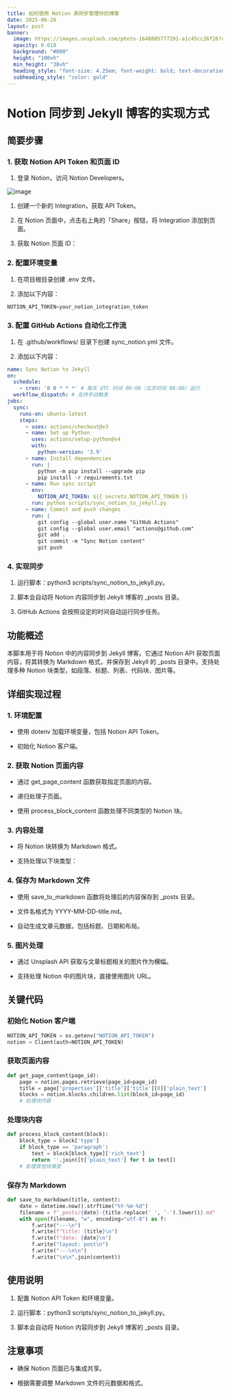 ```yaml
---
title: 如何使用 Notion 来同步管理你的博客
date: 2025-06-26
layout: post
banner:
  image: https://images.unsplash.com/photo-1648805777291-a1c45cc26f26?crop=entropy&cs=tinysrgb&fit=max&fm=jpg&ixid=M3w2OTIwMzJ8MHwxfHJhbmRvbXx8fHx8fHx8fDE3NTA5MjY2MTd8&ixlib=rb-4.1.0&q=80&w=1080
  opacity: 0.618
  background: "#000"
  height: "100vh"
  min_height: "38vh"
  heading_style: "font-size: 4.25em; font-weight: bold; text-decoration: underline"
  subheading_style: "color: gold"
---
```


# Notion 同步到 Jekyll 博客的实现方式

## 简要步骤

### 1. 获取 Notion API Token 和页面 ID

1. 登录 Notion，访问 Notion Developers。

![image](https://prod-files-secure.s3.us-west-2.amazonaws.com/a7a0cc5a-89b9-4cda-8686-1fba0ca52f40/d19c1afe-dea5-4312-9333-786b0ba83054/image.png?X-Amz-Algorithm=AWS4-HMAC-SHA256&X-Amz-Content-Sha256=UNSIGNED-PAYLOAD&X-Amz-Credential=ASIAZI2LB466ZTTRLTRV%2F20250626%2Fus-west-2%2Fs3%2Faws4_request&X-Amz-Date=20250626T083017Z&X-Amz-Expires=3600&X-Amz-Security-Token=IQoJb3JpZ2luX2VjEGAaCXVzLXdlc3QtMiJIMEYCIQCF1LU%2FyC3ZuNHja94CFgXJ9dG8%2F%2F8DijCvYoLiJFKQdwIhAPDK4DLIo7tBbVgtlwP4Nyf2oGSOeYQYP5ejJVi%2F0ZZrKv8DCFgQABoMNjM3NDIzMTgzODA1Igz45zJZcU%2F39YYimdcq3AN4v2hiOWveiqozM1JKeHOIM31RXBigmuvLOtrBdapQ5514jeigYEHsTqQBFbe%2F9qEY79J8Vq0X75QTJP2vgd6r3WfrJd6M4HSqRpSuE2RXkOIsgfUQOP2lxy7fiOu0C0%2FwQe9x%2FZfNc5nGknQ54REIvvDCEaGKzPsbHvP8%2FqIYnv1bTYw9wnXqwB8HBJrwclajMVAyxGDoPk7clP26qWc3l4ybPftAJ%2BhI9RQVN8ZBDeG8qvilCH7TJy%2F0cYdadjqpXBf1IP7tmmPdXJvwUuj5yEjHZcyHpDJYRqJRbP5FiZ4uk9YSUWmte9C%2BPiecDwbcMgrmR4yWhu05TOyxivihMxGeOAGjdAd7Vc0pdIFLnXKwd%2FcAYeFVPpCCtExsM%2BaRMutbtaPyWzmdiEXBkU2hqJ4W2IhNxdX3A%2Bfo0udEaeWZZ4vou46SS%2BWpVGVxdyJOXQhLT19Ilx%2B2VX4L7aP%2BDHCnftl8oPCEVYO3DfXmZ4oz1qV%2BYEHW00Ygr6VTwMMMj0wh78VMnY1Um%2BL4p5UBnyufy%2FEwPGRT794VtqaEiVa0hW3qH8uughJ3zEkYmgMDftre1n%2FLNlIrCDJTRwTSxh69vF4OqJfWsJMMnkjMvtXNB0zX%2Fk3kfLaiCjDA6vPCBjqkAWL61nCEtPqQRquIQnnHyAGZhOvrE1mTQhaQIpyo1r1rKXzDdzfCUjI%2BRgFfL%2F1730UOrBzICMg%2BRQLq7W4xNounerJcTqH8QprwEw1Wx%2FYetvoxmMlJl9EfrmrKiNMvBO5oDlF58%2FpgnRuL8JC5xG42Nvc614p1LY2VYhTEN57Z8Nzgn460vJF5PMT9VDh32DiYd7ckO%2BjNJ8iOYRkr1e4x0dPO&X-Amz-Signature=37023812fbc07bb75b7fe303c1efd11437d861aa8f1e179fb356eeac94076c2e&X-Amz-SignedHeaders=host&x-amz-checksum-mode=ENABLED&x-id=GetObject)

1. 创建一个新的 Integration，获取 API Token。

1. 在 Notion 页面中，点击右上角的「Share」按钮，将 Integration 添加到页面。

1. 获取 Notion 页面 ID：


### 2. 配置环境变量

1. 在项目根目录创建 .env 文件。

1. 添加以下内容：

```javascript
NOTION_API_TOKEN=your_notion_integration_token
```

### 3. 配置 GitHub Actions 自动化工作流

1. 在 .github/workflows/ 目录下创建 sync_notion.yml 文件。

1. 添加以下内容：

```yaml
name: Sync Notion to Jekyll
on:
  schedule:
    - cron: '0 0 * * *' # 每天 UTC 时间 00:00（北京时间 08:00）运行
  workflow_dispatch: # 支持手动触发
jobs:
  sync:
    runs-on: ubuntu-latest
    steps:
      - uses: actions/checkout@v3
      - name: Set up Python
        uses: actions/setup-python@v4
        with:
          python-version: '3.9'
      - name: Install dependencies
        run: |
          python -m pip install --upgrade pip
          pip install -r requirements.txt
      - name: Run sync script
        env:
          NOTION_API_TOKEN: ${{ secrets.NOTION_API_TOKEN }}
        run: python scripts/sync_notion_to_jekyll.py
      - name: Commit and push changes
        run: |
          git config --global user.name "GitHub Actions"
          git config --global user.email "actions@github.com"
          git add .
          git commit -m "Sync Notion content"
          git push
```

### 4. 实现同步

1. 运行脚本：python3 scripts/sync_notion_to_jekyll.py。

1. 脚本会自动将 Notion 内容同步到 Jekyll 博客的 _posts 目录。

1. GitHub Actions 会按照设定的时间自动运行同步任务。

## 功能概述

本脚本用于将 Notion 中的内容同步到 Jekyll 博客。它通过 Notion API 获取页面内容，将其转换为 Markdown 格式，并保存到 Jekyll 的 _posts 目录中。支持处理多种 Notion 块类型，如段落、标题、列表、代码块、图片等。

## 详细实现过程

### 1. 环境配置

- 使用 dotenv 加载环境变量，包括 Notion API Token。

- 初始化 Notion 客户端。

### 2. 获取 Notion 页面内容

- 通过 get_page_content 函数获取指定页面的内容。

- 递归处理子页面。

- 使用 process_block_content 函数处理不同类型的 Notion 块。

### 3. 内容处理

- 将 Notion 块转换为 Markdown 格式。

- 支持处理以下块类型：


### 4. 保存为 Markdown 文件

- 使用 save_to_markdown 函数将处理后的内容保存到 _posts 目录。

- 文件名格式为 YYYY-MM-DD-title.md。

- 自动生成文章元数据，包括标题、日期和布局。

### 5. 图片处理

- 通过 Unsplash API 获取与文章标题相关的图片作为横幅。

- 支持处理 Notion 中的图片块，直接使用图片 URL。

## 关键代码

### 初始化 Notion 客户端

```python
NOTION_API_TOKEN = os.getenv("NOTION_API_TOKEN")
notion = Client(auth=NOTION_API_TOKEN)
```

### 获取页面内容

```python
def get_page_content(page_id):
    page = notion.pages.retrieve(page_id=page_id)
    title = page['properties']['title']['title'][0]['plain_text']
    blocks = notion.blocks.children.list(block_id=page_id)
    # 处理块内容
```

### 处理块内容

```python
def process_block_content(block):
    block_type = block['type']
    if block_type == 'paragraph':
        text = block[block_type]['rich_text']
        return ''.join([t['plain_text'] for t in text])
    # 处理其他块类型
```

### 保存为 Markdown

```python
def save_to_markdown(title, content):
    date = datetime.now().strftime("%Y-%m-%d")
    filename = f"_posts/{date}-{title.replace(' ', '-').lower()}.md"
    with open(filename, "w", encoding="utf-8") as f:
        f.write("---\n")
        f.write(f"title: {title}\n")
        f.write(f"date: {date}\n")
        f.write("layout: post\n")
        f.write("---\n\n")
        f.write("\n\n".join(content))
```

## 使用说明

1. 配置 Notion API Token 和环境变量。

1. 运行脚本：python3 scripts/sync_notion_to_jekyll.py。

1. 脚本会自动将 Notion 内容同步到 Jekyll 博客的 _posts 目录。

## 注意事项

- 确保 Notion 页面已与集成共享。

- 根据需要调整 Markdown 文件的元数据和格式。